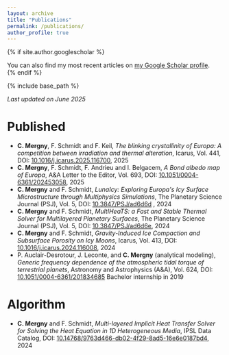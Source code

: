 ```yaml
---
layout: archive
title: "Publications"
permalink: /publications/
author_profile: true
---
```


{% if site.author.googlescholar %}
  <div class="wordwrap"> You can also find my most recent articles on <a href="{{site.author.googlescholar}}">my Google Scholar profile</a>.</div>
{% endif %}

{% include base_path %}

*Last updated on June 2025*

Published
=======
* **C. Mergny**, F. Schmidt and F. Keil, *The blinking crystallinity of Europa: A competition between irradiation and thermal alteration*, Icarus, Vol. 441, DOI: [10.1016/j.icarus.2025.116700](https://doi.org/10.1016/j.icarus.2025.116700), 2025
* **C. Mergny**, F. Schmidt, F. Andrieu and I. Belgacem, *A Bond albedo map of Europa*, A&A Letter to the Editor, Vol. 693, DOI: [10.1051/0004-6361/202453058](https://doi.org/10.1051/0004-6361/202453058), 2025
* **C. Mergny** and F. Schmidt, *LunaIcy: Exploring Europa's Icy Surface Microstructure through Multiphysics Simulations*, The Planetary Science Journal (PSJ), Vol. 5, DOI: [10.3847/PSJ/ad6d6d](https://iopscience.iop.org/article/10.3847/PSJ/ad6d6d) ,  2024
* **C. Mergny** and F. Schmidt, *MultIHeaTS: a Fast and Stable Thermal Solver for Multilayered Planetary Surfaces*, The Planetary Science Journal (PSJ), Vol. 5,  DOI: [10.3847/PSJ/ad6d6e](https://iopscience.iop.org/article/10.3847/PSJ/ad6d6e), 2024
* **C. Mergny** and F. Schmidt, *Gravity-Induced Ice Compaction and Subsurface Porosity on Icy Moons*, Icarus, Vol. 413,  DOI: [10.1016/j.icarus.2024.116008](https://doi.org/10.1016/j.icarus.2024.116008), 2024
* P. Auclair-Desrotour, J. Leconte, and **C. Mergny** (analytical modeling), *Generic frequency dependence of the atmospheric tidal torque of terrestrial planets*, Astronomy and Astrophysics (A&A), Vol. 624, DOI: [10.1051/0004-6361/201834685](https://doi.org/10.1051/0004-6361/201834685) Bachelor internship in 2019



Algorithm
=======

* **C. Mergny** and F. Schmidt,  *Multi-layered Implicit Heat Transfer Solver for Solving the Heat Equation in 1D Heterogeneous Media*, IPSL Data Catalog,  DOI: [10.14768/9763d466-db02-4f29-8ad5-16e6e0187bd4](https://data.ipsl.fr/catalog/srv/eng/catalog.search#/metadata/9763d466-db02-4f29-8ad5-16e6e0187bd4), 2024


